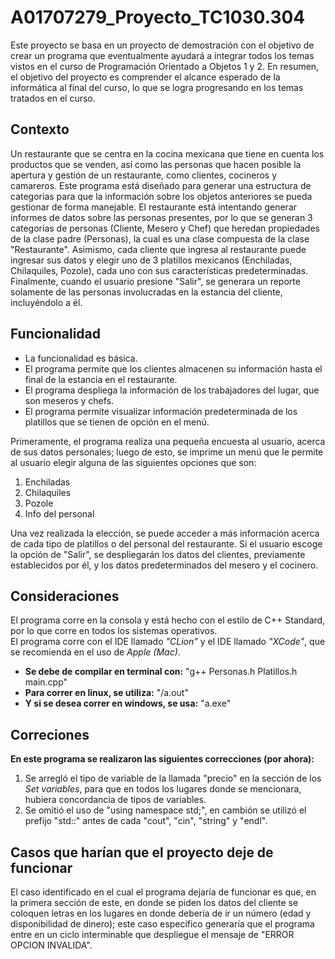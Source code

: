# A01707279_Proyecto_TC1030.304
Este proyecto se basa en un proyecto de demostración con el objetivo de crear un programa que eventualmente ayudará a integrar todos los temas vistos en el curso de Programación Orientado a Objetos 1 y 2. En resumen, el objetivo del proyecto es comprender el alcance esperado de la informática al final del curso, lo que se logra progresando en los temas tratados en el curso.

## Contexto
Un restaurante que se centra en la cocina mexicana que tiene en cuenta los productos que se venden, así como las personas que hacen posible la apertura y gestión de un restaurante, como clientes, cocineros y camareros. Este programa está diseñado para generar una estructura de categorías para que la información sobre los objetos anteriores se pueda gestionar de forma manejable. El restaurante está intentando generar informes de datos sobre las personas presentes, por lo que se generan 3 categorías de personas (Cliente, Mesero y Chef) que heredan propiedades de la clase padre (Personas), la cual es una clase compuesta de la clase "Restaurante". Asimismo, cada cliente que ingresa al restaurante puede ingresar sus datos y elegir uno de 3 platillos mexicanos (Enchiladas, Chilaquiles, Pozole), cada uno con sus características predeterminadas. Finalmente, cuando el usuario presione "Salir", se generara un reporte solamente de las personas involucradas en la estancia del cliente, incluyéndolo a él. 

## Funcionalidad
- La funcionalidad es básica.
- El programa permite que los clientes almacenen su información hasta el final de la estancia en el restaurante. 
- El programa despliega la información de los trabajadores del lugar, que son meseros y chefs.
- El programa permite visualizar información predeterminada de los platillos que se tienen de opción en el menú.

Primeramente, el programa realiza una pequeña encuesta al usuario, acerca de sus datos personales; luego de esto, se imprime un menú que le permite al usuario elegir alguna de las siguientes opciones que son: 
1. Enchiladas
2. Chilaquiles
3. Pozole
4. Info del personal

Una vez realizada la elección, se puede acceder a más información acerca de cada tipo de platillos o del personal del restaurante. Si el usuario escoge la opción de "Salir", se despliegarán los datos del clientes, previamente establecidos por él, y los datos predeterminados del mesero y el cocinero.

## Consideraciones
El programa corre en la consola y está hecho con el estilo de C++ Standard, por lo que corre en todos los sistemas operativos.  
El programa corre con el IDE llamado *"CLion"* y el IDE llamado *"XCode"*, que se recomienda en el uso de *Apple (Mac)*. 
- **Se debe de compilar en terminal con:** "g++ Personas.h Platillos.h main.cpp"
- **Para correr en linux, se utiliza:** "/a.out"
- **Y si se desea correr en windows, se usa:** "a.exe"

## Correciones
**En este programa se realizaron las siguientes correcciones (por ahora):**
1. Se arregló el tipo de variable de la llamada "precio" en la sección de los *Set variables*, para que en todos los lugares donde se mencionara, hubiera concordancia de tipos de variables.
2. Se omitió el uso de "using namespace std;", en cambión se utilizó el prefijo "std::" antes de cada "cout", "cin", "string" y "endl".

## Casos que harían que el proyecto deje de funcionar
El caso identificado en el cual el programa dejaría de funcionar es que, en la primera sección de este, en donde se piden los datos del cliente se coloquen letras en los lugares en donde debería de ir un número (edad y disponibilidad de dinero); este caso específico generaría que el programa entre en un ciclo interminable que despliegue el mensaje de "ERROR OPCION INVALIDA". 

